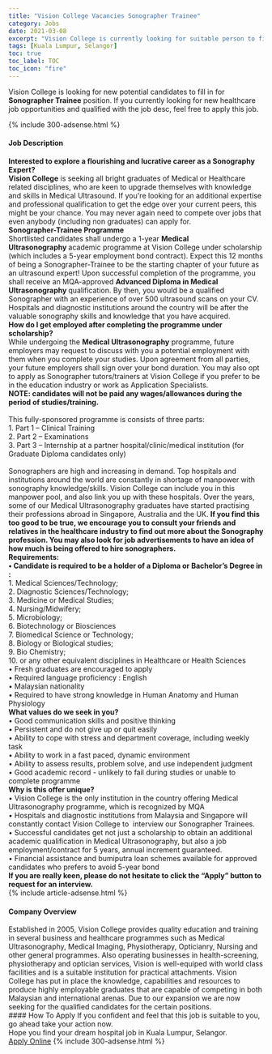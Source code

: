 ```yaml
---
title: "Vision College Vacancies Sonographer Trainee" 
category: Jobs 
date: 2021-03-08 
excerpt: "Vision College is currently looking for suitable person to fill in the Sonographer Trainee which positioned at Kuala Lumpur, Selangor" 
tags: [Kuala Lumpur, Selangor] 
toc: true 
toc_label: TOC 
toc_icon: "fire" 
--- 
```


<p>Vision College is looking for new potential candidates to fill in for <b>Sonographer Trainee</b> position. If you currently looking for new healthcare job opportunities and qualified with the job desc, feel free to apply this job.
</p>{% include 300-adsense.html %} 
<div><div><h4>Job Description</h4></div><div><div><span><div><div><strong>Interested to explore a flourishing and lucrative career as a Sonography Expert?</strong><br><strong>Vision College</strong> is seeking all bright graduates of Medical or Healthcare related disciplines, who are keen to upgrade themselves with knowledge and skills in Medical Ultrasound. If you're looking for an additional expertise and professional qualification to get the edge over your current peers, this might be your chance. You may never again need to compete over jobs that even anybody (including non graduates) can apply for.<br><div><strong>Sonographer-Trainee Programme</strong><br>Shortlisted candidates shall undergo a 1-year <strong>Medical Ultrasonography&#160;</strong>academic programme at Vision College under scholarship (which includes a 5-year employment bond contract). Expect this 12 months of being a Sonographer-Trainee to be the starting chapter of your future as an ultrasound expert! Upon successful completion of the programme, you shall receive an MQA-approved&#160;<strong>Advanced Diploma in Medical Ultrasonography&#160;</strong>qualification.&#160;By then, you would be a qualified Sonographer with an experience of over 500 ultrasound scans on your CV. Hospitals and diagnostic institutions around the country will be after the valuable sonography skills and knowledge that you have acquired.&#160;</div><div><strong>How do I get employed after completing the programme under scholarship?</strong><br>While undergoing the <strong>Medical Ultrasonography</strong> programme, future employers may request to discuss with you a potential employment with them when you complete your studies. Upon agreement from all parties, your future employers shall sign over your bond duration. You may also opt to apply as Sonographer tutors/trainers at Vision College if you prefer to be in the education industry or work as Application Specialists.<br><strong>NOTE: candidates will not be paid any wages/allowances during the period of studies/training.</strong></div><div><br>This fully-sponsored programme is consists of three parts:</div><div>1. Part 1 &#8211; Clinical Training<br>2. Part 2 &#8211; Examinations&#160;</div><div>3. Part 3 &#8211; Internship at a partner hospital/clinic/medical institution (for Graduate Diploma candidates only)<br>&#160;</div><div>Sonographers are high and increasing in demand. Top hospitals and institutions around the world are constantly in shortage of manpower with sonography knowledge/skills. Vision College can include you in this manpower pool, and also link you up with these hospitals. Over the years, some of our Medical Ultrasonography graduates have started practising their professions abroad in Singapore, Australia and the UK.&#160;<strong>If you find this too good to be true, we encourage you to consult your friends and relatives in the healthcare industry to find out more about the Sonography profession. You may also look for job advertisements to have an idea of how much is being offered to hire sonographers.&#160;</strong></div><div><strong>Requirements:<br>&#8226; Candidate is required to be a holder of a Diploma or Bachelor&#8217;s Degree in :</strong><br>1. Medical Sciences/Technology;<br>2. Diagnostic Sciences/Technology;<br>3. Medicine or Medical Studies;<br>4. Nursing/Midwifery;<br>5.&#160;Microbiology;<br>6. Biotechnology or Biosciences<br>7. Biomedical Science or Technology;<br>8. Biology or Biological studies;<br>9. Bio Chemistry;<br>10. or any other equivalent disciplines in Healthcare or Health Sciences&#160;<br>&#8226; Fresh graduates are encouraged to apply<br>&#8226; Required language proficiency : English</div><div>&#8226; Malaysian nationality<br>&#8226; Required to have strong knowledge in Human Anatomy and Human Physiology</div><div><strong>What values do we seek in you?</strong><br>&#8226; Good communication skills and positive thinking<br>&#8226; Persistent and do not give up or quit easily<br>&#8226; Ability to cope with stress and department coverage, including weekly task<br>&#8226; Ability to work in a fast paced, dynamic environment<br>&#8226; Ability to assess results, problem solve, and use independent judgment</div><div>&#8226; Good academic record - unlikely to fail during studies or unable to complete programme</div><div><strong>Why is this offer unique?</strong></div><div>&#8226; Vision College is the only institution in the country offering Medical Ultrasonography programme, which is recognized by MQA&#160;</div><div>&#8226; Hospitals and diagnostic institutions from Malaysia and Singapore will constantly contact Vision College to&#160; interview our Sonographer Trainees.&#160;</div><div>&#8226; Successful candidates get not just a scholarship to obtain an additional academic qualification in Medical Ultrasonography, but also a job employment/contract for 5 years, annual increment guaranteed.</div><div>&#8226; Financial assistance and bumiputra loan schemes available for approved candidates who prefers to avoid 5-year bond&#160;</div><div><strong>If you are really keen, please do not hesitate to click the &#8220;Apply&#8221; button to request for an interview.</strong></div></div></div></span></div></div></div> 
{% include article-adsense.html %} 
<div><div><h4>Company Overview</h4></div><div><div><span><div><div>
	Established in 2005, Vision College provides quality education and training in several business and healthcare programmes such as Medical Ultrasonography, Medical Imaging, Physiotherapy, Opticianry, Nursing and other general programmes. Also operating businesses in health-screening, physiotherapy and optician services, Vision is well-equiped with world class facilities and is a suitable institution for practical attachments. Vision College has put in place the knowledge, capabilities and resources to produce highly employable graduates that are capable of competing in both Malaysian and international arenas. Due to our expansion we are now seeking for the qualified candidates for the certain positions.</div></div></span></div></div></div> 
#### How To Apply 
If you confident and feel that this job is suitable to you, go ahead take your action now. <br/> 
Hope you find your dream hospital job in Kuala Lumpur, Selangor. <br/> 
<a href="https://www.jobstreet.com.my/en/job/sonographer-trainee-4499462?jobId=jobstreet-my-job-4499462" class="btn btn--warning" target="_blank" rel="nofollow noopenner">Apply Online</a> 
{% include 300-adsense.html %} 